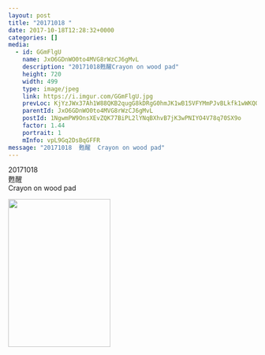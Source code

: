 ```yaml
---
layout: post
title: "20171018 " 
date: 2017-10-18T12:28:32+0000 
categories: [] 
media:
  - id: GGmFlgU
    name: JxO6GDnWO0to4MVG8rWzCJ6gMvL
    description: "20171018甦醒Crayon on wood pad"   
    height: 720
    width: 499
    type: image/jpeg
    link: https://i.imgur.com/GGmFlgU.jpg
    prevLoc: KjYzJWx37Ah1W88QKB2qugG8kDRgG0hmJK1wB15VFYMmPJvBLkfk1wWKQQYBIB4q8gy6KyivnQrQj3POHJ4K4K7vJySKkRLpXN7xsE8NOv7lL1fgV00Qp57NiylP2NKBgGf4Np95mM37FYJzDJ2rD9F7nZY90Ak0HzQy95NKWWC6mMR6E35Gu7MgzY3ONVf0o5qKWlxwH0nAjqzE8GcBxNZKq25pFW0YyAp97Yhmz9gvmyKOSPNlmlgRgQfZ7mvrZkMJT0k9
    parentId: JxO6GDnWO0to4MVG8rWzCJ6gMvL
    postId: 1NgwmPW9OnsXEvZQK77BiPL2lYNqBXhvB7jK3wPNIYO4V78q70SX9o
    factor: 1.44
    portrait: 1
    mInfo: vpL9Gq2DsBqGFFR
message: "20171018  甦醒  Crayon on wood pad"
---
```


20171018  
甦醒  
Crayon on wood pad


[//]: #media:  
<a href="https://i.imgur.com/GGmFlgU.jpg"><img src="https://i.imgur.com/GGmFlgU.jpg" height="300" width="207" /></a> 
 
